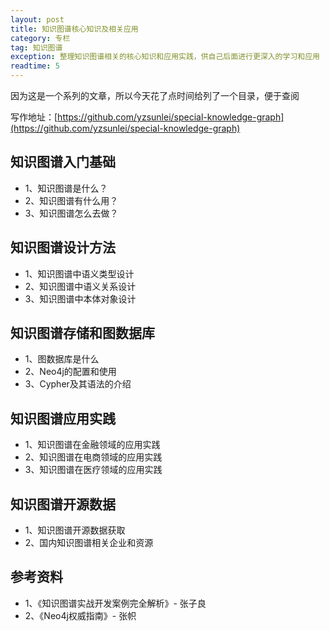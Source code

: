 ```yaml
---
layout: post
title: 知识图谱核心知识及相关应用
category: 专栏
tag: 知识图谱
exception: 整理知识图谱相关的核心知识和应用实践，供自己后面进行更深入的学习和应用
readtime: 5
---
```


因为这是一个系列的文章，所以今天花了点时间给列了一个目录，便于查阅 

写作地址：[https://github.com/yzsunlei/special-knowledge-graph](https://github.com/yzsunlei/special-knowledge-graph)

## 知识图谱入门基础
* 1、知识图谱是什么？
* 2、知识图谱有什么用？
* 3、知识图谱怎么去做？

## 知识图谱设计方法
* 1、知识图谱中语义类型设计
* 2、知识图谱中语义关系设计
* 3、知识图谱中本体对象设计

## 知识图谱存储和图数据库
* 1、图数据库是什么
* 2、Neo4j的配置和使用
* 3、Cypher及其语法的介绍

## 知识图谱应用实践
* 1、知识图谱在金融领域的应用实践
* 2、知识图谱在电商领域的应用实践
* 3、知识图谱在医疗领域的应用实践

## 知识图谱开源数据
* 1、知识图谱开源数据获取
* 2、国内知识图谱相关企业和资源

## 参考资料
* 1、《知识图谱实战开发案例完全解析》- 张子良
* 2、《Neo4j权威指南》- 张帜
